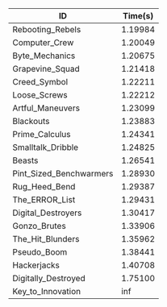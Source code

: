 |ID|Time(s)|
|-|-|
|Rebooting_Rebels|1.19984|
|Computer_Crew|1.20049|
|Byte_Mechanics|1.20675|
|Grapevine_Squad|1.21418|
|Creed_Symbol|1.22211|
|Loose_Screws|1.22212|
|Artful_Maneuvers|1.23099|
|Blackouts|1.23883|
|Prime_Calculus|1.24341|
|Smalltalk_Dribble|1.24825|
|Beasts|1.26541|
|Pint_Sized_Benchwarmers|1.28930|
|Rug_Heed_Bend|1.29387|
|The_ERROR_List|1.29431|
|Digital_Destroyers|1.30417|
|Gonzo_Brutes|1.33906|
|The_Hit_Blunders|1.35962|
|Pseudo_Boom|1.38441|
|Hackerjacks|1.40708|
|Digitally_Destroyed|1.75100|
|Key_to_Innovation|inf|
